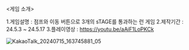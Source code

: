 <게임 소개>

1.게임설명 : 점프와 이동 버튼으로 3개의 sTAGE를 통과하는 런 게임
2.제작기간 :  24.5.3 ~ 24.5.17
3.플레이영상 : https://youtu.be/aAiF1LoPKCk

![KakaoTalk_20240715_163745881_05](https://github.com/user-attachments/assets/88e3c926-dc3a-490d-ae51-d54f6cd5d547)
